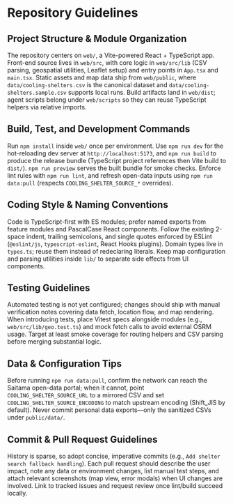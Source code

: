 # Repository Guidelines

## Project Structure & Module Organization
The repository centers on `web/`, a Vite-powered React + TypeScript app. Front-end source lives in `web/src`, with core logic in `web/src/lib` (CSV parsing, geospatial utilities, Leaflet setup) and entry points in `App.tsx` and `main.tsx`. Static assets and map data ship from `web/public`, where `data/cooling-shelters.csv` is the canonical dataset and `data/cooling-shelters.sample.csv` supports local runs. Build artifacts land in `web/dist`; agent scripts belong under `web/scripts` so they can reuse TypeScript helpers via relative imports.

## Build, Test, and Development Commands
Run `npm install` inside `web/` once per environment. Use `npm run dev` for the hot-reloading dev server at `http://localhost:5173`, and `npm run build` to produce the release bundle (TypeScript project references then Vite build to `dist/`). `npm run preview` serves the built bundle for smoke checks. Enforce lint rules with `npm run lint`, and refresh open-data inputs using `npm run data:pull` (respects `COOLING_SHELTER_SOURCE_*` overrides).

## Coding Style & Naming Conventions
Code is TypeScript-first with ES modules; prefer named exports from feature modules and PascalCase React components. Follow the existing 2-space indent, trailing semicolons, and single quotes enforced by ESLint (`@eslint/js`, `typescript-eslint`, React Hooks plugins). Domain types live in `types.ts`; reuse them instead of redeclaring literals. Keep map configuration and parsing utilities inside `lib/` to separate side effects from UI components.

## Testing Guidelines
Automated testing is not yet configured; changes should ship with manual verification notes covering data fetch, location flow, and map rendering. When introducing tests, place Vitest specs alongside modules (e.g., `web/src/lib/geo.test.ts`) and mock fetch calls to avoid external OSRM usage. Target at least smoke coverage for routing helpers and CSV parsing before merging substantial logic.

## Data & Configuration Tips
Before running `npm run data:pull`, confirm the network can reach the Saitama open-data portal; when it cannot, point `COOLING_SHELTER_SOURCE_URL` to a mirrored CSV and set `COOLING_SHELTER_SOURCE_ENCODING` to match upstream encoding (Shift_JIS by default). Never commit personal data exports—only the sanitized CSVs under `public/data/`.

## Commit & Pull Request Guidelines
History is sparse, so adopt concise, imperative commits (e.g., `Add shelter search fallback handling`). Each pull request should describe the user impact, note any data or environment changes, list manual test steps, and attach relevant screenshots (map view, error modals) when UI changes are involved. Link to tracked issues and request review once lint/build succeed locally.
